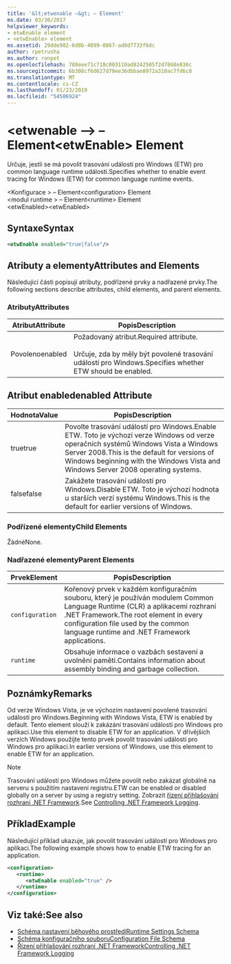 ```yaml
---
title: '&lt;etwenable –&gt; – Element'
ms.date: 03/30/2017
helpviewer_keywords:
- etwEnable element
- <etwEnable> element
ms.assetid: 29dde982-6d8b-4099-8867-ad0d7733f6dc
author: rpetrusha
ms.author: ronpet
ms.openlocfilehash: 788eee71c718c003110ad8242505f2d7868e836c
ms.sourcegitcommit: 6b308cf6d627d78ee36dbbae8972a310ac7fd6c8
ms.translationtype: MT
ms.contentlocale: cs-CZ
ms.lasthandoff: 01/23/2019
ms.locfileid: "54506924"
---
```

# <a name="ltetwenablegt-element"></a><span data-ttu-id="37b1b-102">&lt;etwenable –&gt; – Element</span><span class="sxs-lookup"><span data-stu-id="37b1b-102">&lt;etwEnable&gt; Element</span></span>
<span data-ttu-id="37b1b-103">Určuje, jestli se má povolit trasování událostí pro Windows (ETW) pro common language runtime události.</span><span class="sxs-lookup"><span data-stu-id="37b1b-103">Specifies whether to enable event tracing for Windows (ETW) for common language runtime events.</span></span>  
  
 <span data-ttu-id="37b1b-104">\<Konfigurace > – Element</span><span class="sxs-lookup"><span data-stu-id="37b1b-104">\<configuration> Element</span></span>  
<span data-ttu-id="37b1b-105">\<modul runtime > – Element</span><span class="sxs-lookup"><span data-stu-id="37b1b-105">\<runtime> Element</span></span>  
<span data-ttu-id="37b1b-106">\<etwEnabled></span><span class="sxs-lookup"><span data-stu-id="37b1b-106">\<etwEnabled></span></span>  
  
## <a name="syntax"></a><span data-ttu-id="37b1b-107">Syntaxe</span><span class="sxs-lookup"><span data-stu-id="37b1b-107">Syntax</span></span>  
  
```xml  
<etwEnable enabled="true|false"/>  
```  
  
## <a name="attributes-and-elements"></a><span data-ttu-id="37b1b-108">Atributy a elementy</span><span class="sxs-lookup"><span data-stu-id="37b1b-108">Attributes and Elements</span></span>  
 <span data-ttu-id="37b1b-109">Následující části popisují atributy, podřízené prvky a nadřazené prvky.</span><span class="sxs-lookup"><span data-stu-id="37b1b-109">The following sections describe attributes, child elements, and parent elements.</span></span>  
  
### <a name="attributes"></a><span data-ttu-id="37b1b-110">Atributy</span><span class="sxs-lookup"><span data-stu-id="37b1b-110">Attributes</span></span>  
  
|<span data-ttu-id="37b1b-111">Atribut</span><span class="sxs-lookup"><span data-stu-id="37b1b-111">Attribute</span></span>|<span data-ttu-id="37b1b-112">Popis</span><span class="sxs-lookup"><span data-stu-id="37b1b-112">Description</span></span>|  
|---------------|-----------------|  
|<span data-ttu-id="37b1b-113">Povoleno</span><span class="sxs-lookup"><span data-stu-id="37b1b-113">enabled</span></span>|<span data-ttu-id="37b1b-114">Požadovaný atribut.</span><span class="sxs-lookup"><span data-stu-id="37b1b-114">Required attribute.</span></span><br /><br /> <span data-ttu-id="37b1b-115">Určuje, zda by měly být povolené trasování událostí pro Windows.</span><span class="sxs-lookup"><span data-stu-id="37b1b-115">Specifies whether ETW should be enabled.</span></span>|  
  
## <a name="enabled-attribute"></a><span data-ttu-id="37b1b-116">Atribut enabled</span><span class="sxs-lookup"><span data-stu-id="37b1b-116">enabled Attribute</span></span>  
  
|<span data-ttu-id="37b1b-117">Hodnota</span><span class="sxs-lookup"><span data-stu-id="37b1b-117">Value</span></span>|<span data-ttu-id="37b1b-118">Popis</span><span class="sxs-lookup"><span data-stu-id="37b1b-118">Description</span></span>|  
|-----------|-----------------|  
|<span data-ttu-id="37b1b-119">true</span><span class="sxs-lookup"><span data-stu-id="37b1b-119">true</span></span>|<span data-ttu-id="37b1b-120">Povolte trasování událostí pro Windows.</span><span class="sxs-lookup"><span data-stu-id="37b1b-120">Enable ETW.</span></span> <span data-ttu-id="37b1b-121">Toto je výchozí verze Windows od verze operačních systémů Windows Vista a Windows Server 2008.</span><span class="sxs-lookup"><span data-stu-id="37b1b-121">This is the default for versions of Windows beginning with the Windows Vista and Windows Server 2008 operating systems.</span></span>|  
|<span data-ttu-id="37b1b-122">false</span><span class="sxs-lookup"><span data-stu-id="37b1b-122">false</span></span>|<span data-ttu-id="37b1b-123">Zakážete trasování událostí pro Windows.</span><span class="sxs-lookup"><span data-stu-id="37b1b-123">Disable ETW.</span></span> <span data-ttu-id="37b1b-124">Toto je výchozí hodnota u starších verzí systému Windows.</span><span class="sxs-lookup"><span data-stu-id="37b1b-124">This is the default for earlier versions of Windows.</span></span>|  
  
### <a name="child-elements"></a><span data-ttu-id="37b1b-125">Podřízené elementy</span><span class="sxs-lookup"><span data-stu-id="37b1b-125">Child Elements</span></span>  
 <span data-ttu-id="37b1b-126">Žádné</span><span class="sxs-lookup"><span data-stu-id="37b1b-126">None.</span></span>  
  
### <a name="parent-elements"></a><span data-ttu-id="37b1b-127">Nadřazené elementy</span><span class="sxs-lookup"><span data-stu-id="37b1b-127">Parent Elements</span></span>  
  
|<span data-ttu-id="37b1b-128">Prvek</span><span class="sxs-lookup"><span data-stu-id="37b1b-128">Element</span></span>|<span data-ttu-id="37b1b-129">Popis</span><span class="sxs-lookup"><span data-stu-id="37b1b-129">Description</span></span>|  
|-------------|-----------------|  
|`configuration`|<span data-ttu-id="37b1b-130">Kořenový prvek v každém konfiguračním souboru, který je používán modulem Common Language Runtime (CLR) a aplikacemi rozhraní .NET Framework.</span><span class="sxs-lookup"><span data-stu-id="37b1b-130">The root element in every configuration file used by the common language runtime and .NET Framework applications.</span></span>|  
|`runtime`|<span data-ttu-id="37b1b-131">Obsahuje informace o vazbách sestavení a uvolnění paměti.</span><span class="sxs-lookup"><span data-stu-id="37b1b-131">Contains information about assembly binding and garbage collection.</span></span>|  
  
## <a name="remarks"></a><span data-ttu-id="37b1b-132">Poznámky</span><span class="sxs-lookup"><span data-stu-id="37b1b-132">Remarks</span></span>  
 <span data-ttu-id="37b1b-133">Od verze Windows Vista, je ve výchozím nastavení povolené trasování událostí pro Windows.</span><span class="sxs-lookup"><span data-stu-id="37b1b-133">Beginning with Windows Vista, ETW is enabled by default.</span></span> <span data-ttu-id="37b1b-134">Tento element slouží k zakázání trasování událostí pro Windows pro aplikaci.</span><span class="sxs-lookup"><span data-stu-id="37b1b-134">Use this element to disable ETW for an application.</span></span> <span data-ttu-id="37b1b-135">V dřívějších verzích Windows použijte tento prvek povolit trasování událostí pro Windows pro aplikaci.</span><span class="sxs-lookup"><span data-stu-id="37b1b-135">In earlier versions of Windows, use this element to enable ETW for an application.</span></span>  
  
> [!NOTE]
>  <span data-ttu-id="37b1b-136">Trasování událostí pro Windows můžete povolit nebo zakázat globálně na serveru s použitím nastavení registru.</span><span class="sxs-lookup"><span data-stu-id="37b1b-136">ETW can be enabled or disabled globally on a server by using a registry setting.</span></span> <span data-ttu-id="37b1b-137">Zobrazit [řízení přihlašování rozhraní .NET Framework](../../../../../docs/framework/performance/controlling-logging.md).</span><span class="sxs-lookup"><span data-stu-id="37b1b-137">See [Controlling .NET Framework Logging](../../../../../docs/framework/performance/controlling-logging.md).</span></span>  
  
## <a name="example"></a><span data-ttu-id="37b1b-138">Příklad</span><span class="sxs-lookup"><span data-stu-id="37b1b-138">Example</span></span>  
 <span data-ttu-id="37b1b-139">Následující příklad ukazuje, jak povolit trasování událostí pro Windows pro aplikaci.</span><span class="sxs-lookup"><span data-stu-id="37b1b-139">The following example shows how to enable ETW tracing for an application.</span></span>  
  
```xml  
<configuration>  
   <runtime>  
      <etwEnable enabled="true" />  
   </runtime>  
</configuration>  
```  
  
## <a name="see-also"></a><span data-ttu-id="37b1b-140">Viz také:</span><span class="sxs-lookup"><span data-stu-id="37b1b-140">See also</span></span>
- [<span data-ttu-id="37b1b-141">Schéma nastavení běhového prostředí</span><span class="sxs-lookup"><span data-stu-id="37b1b-141">Runtime Settings Schema</span></span>](../../../../../docs/framework/configure-apps/file-schema/runtime/index.md)
- [<span data-ttu-id="37b1b-142">Schéma konfiguračního souboru</span><span class="sxs-lookup"><span data-stu-id="37b1b-142">Configuration File Schema</span></span>](../../../../../docs/framework/configure-apps/file-schema/index.md)
- [<span data-ttu-id="37b1b-143">Řízení přihlašování rozhraní .NET Framework</span><span class="sxs-lookup"><span data-stu-id="37b1b-143">Controlling .NET Framework Logging</span></span>](../../../../../docs/framework/performance/controlling-logging.md)
